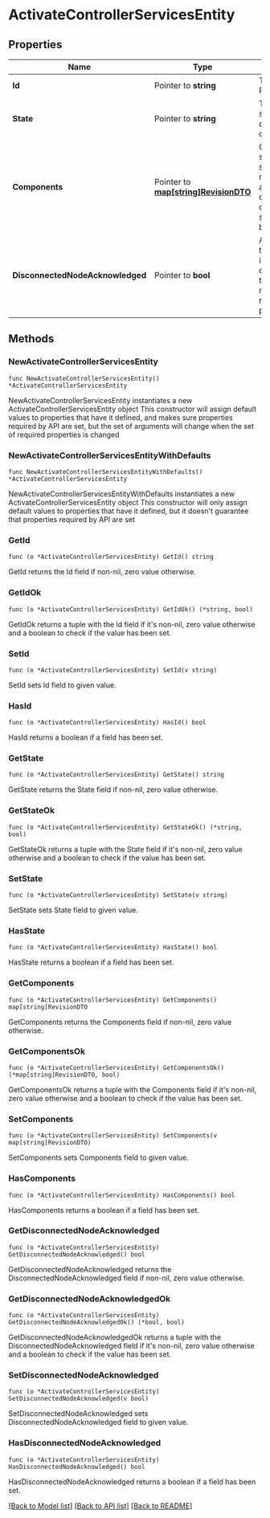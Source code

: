 # ActivateControllerServicesEntity

## Properties

Name | Type | Description | Notes
------------ | ------------- | ------------- | -------------
**Id** | Pointer to **string** | The id of the ProcessGroup | [optional] 
**State** | Pointer to **string** | The desired state of the descendant components | [optional] 
**Components** | Pointer to [**map[string]RevisionDTO**](RevisionDTO.md) | Optional services to schedule. If not specified, all authorized descendant controller services will be used. | [optional] 
**DisconnectedNodeAcknowledged** | Pointer to **bool** | Acknowledges that this node is disconnected to allow for mutable requests to proceed. | [optional] 

## Methods

### NewActivateControllerServicesEntity

`func NewActivateControllerServicesEntity() *ActivateControllerServicesEntity`

NewActivateControllerServicesEntity instantiates a new ActivateControllerServicesEntity object
This constructor will assign default values to properties that have it defined,
and makes sure properties required by API are set, but the set of arguments
will change when the set of required properties is changed

### NewActivateControllerServicesEntityWithDefaults

`func NewActivateControllerServicesEntityWithDefaults() *ActivateControllerServicesEntity`

NewActivateControllerServicesEntityWithDefaults instantiates a new ActivateControllerServicesEntity object
This constructor will only assign default values to properties that have it defined,
but it doesn't guarantee that properties required by API are set

### GetId

`func (o *ActivateControllerServicesEntity) GetId() string`

GetId returns the Id field if non-nil, zero value otherwise.

### GetIdOk

`func (o *ActivateControllerServicesEntity) GetIdOk() (*string, bool)`

GetIdOk returns a tuple with the Id field if it's non-nil, zero value otherwise
and a boolean to check if the value has been set.

### SetId

`func (o *ActivateControllerServicesEntity) SetId(v string)`

SetId sets Id field to given value.

### HasId

`func (o *ActivateControllerServicesEntity) HasId() bool`

HasId returns a boolean if a field has been set.

### GetState

`func (o *ActivateControllerServicesEntity) GetState() string`

GetState returns the State field if non-nil, zero value otherwise.

### GetStateOk

`func (o *ActivateControllerServicesEntity) GetStateOk() (*string, bool)`

GetStateOk returns a tuple with the State field if it's non-nil, zero value otherwise
and a boolean to check if the value has been set.

### SetState

`func (o *ActivateControllerServicesEntity) SetState(v string)`

SetState sets State field to given value.

### HasState

`func (o *ActivateControllerServicesEntity) HasState() bool`

HasState returns a boolean if a field has been set.

### GetComponents

`func (o *ActivateControllerServicesEntity) GetComponents() map[string]RevisionDTO`

GetComponents returns the Components field if non-nil, zero value otherwise.

### GetComponentsOk

`func (o *ActivateControllerServicesEntity) GetComponentsOk() (*map[string]RevisionDTO, bool)`

GetComponentsOk returns a tuple with the Components field if it's non-nil, zero value otherwise
and a boolean to check if the value has been set.

### SetComponents

`func (o *ActivateControllerServicesEntity) SetComponents(v map[string]RevisionDTO)`

SetComponents sets Components field to given value.

### HasComponents

`func (o *ActivateControllerServicesEntity) HasComponents() bool`

HasComponents returns a boolean if a field has been set.

### GetDisconnectedNodeAcknowledged

`func (o *ActivateControllerServicesEntity) GetDisconnectedNodeAcknowledged() bool`

GetDisconnectedNodeAcknowledged returns the DisconnectedNodeAcknowledged field if non-nil, zero value otherwise.

### GetDisconnectedNodeAcknowledgedOk

`func (o *ActivateControllerServicesEntity) GetDisconnectedNodeAcknowledgedOk() (*bool, bool)`

GetDisconnectedNodeAcknowledgedOk returns a tuple with the DisconnectedNodeAcknowledged field if it's non-nil, zero value otherwise
and a boolean to check if the value has been set.

### SetDisconnectedNodeAcknowledged

`func (o *ActivateControllerServicesEntity) SetDisconnectedNodeAcknowledged(v bool)`

SetDisconnectedNodeAcknowledged sets DisconnectedNodeAcknowledged field to given value.

### HasDisconnectedNodeAcknowledged

`func (o *ActivateControllerServicesEntity) HasDisconnectedNodeAcknowledged() bool`

HasDisconnectedNodeAcknowledged returns a boolean if a field has been set.


[[Back to Model list]](../README.md#documentation-for-models) [[Back to API list]](../README.md#documentation-for-api-endpoints) [[Back to README]](../README.md)


